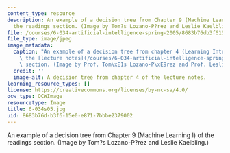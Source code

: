 ```yaml
---
content_type: resource
description: An example of a decision tree from Chapter 9 (Machine Learning I) of
  the readings section. (Image by Tom?s Lozano-P?rez and Leslie Kaelbling.)
file: /courses/6-034-artificial-intelligence-spring-2005/8683b76db3f615e0e8717bbbe2379002_6-034s05.jpg
file_type: image/jpeg
image_metadata:
  caption: "An example of a decision tree from chapter 4 (Learning Introduction) of\
    \ the [lecture notes](/courses/6-034-artificial-intelligence-spring-2005/pages/lecture-notes)\
    \ section. (Image by Prof. Tom\xE1s Lozano-P\xE9rez and Prof. Leslie Kaelbling.)"
  credit: ''
  image-alt: A decision tree from chapter 4 of the lecture notes.
learning_resource_types: []
license: https://creativecommons.org/licenses/by-nc-sa/4.0/
ocw_type: OCWImage
resourcetype: Image
title: 6-034s05.jpg
uid: 8683b76d-b3f6-15e0-e871-7bbbe2379002
---
```

An example of a decision tree from Chapter 9 (Machine Learning I) of the readings section. (Image by Tom?s Lozano-P?rez and Leslie Kaelbling.)
